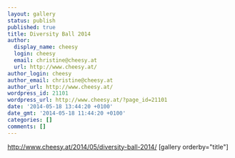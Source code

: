 ```yaml
---
layout: gallery
status: publish
published: true
title: Diversity Ball 2014
author:
  display_name: cheesy
  login: cheesy
  email: christine@cheesy.at
  url: http://www.cheesy.at/
author_login: cheesy
author_email: christine@cheesy.at
author_url: http://www.cheesy.at/
wordpress_id: 21101
wordpress_url: http://www.cheesy.at/?page_id=21101
date: '2014-05-18 13:44:20 +0100'
date_gmt: '2014-05-18 11:44:20 +0100'
categories: []
comments: []
---
```

http://www.cheesy.at/2014/05/diversity-ball-2014/
[gallery orderby="title"]
